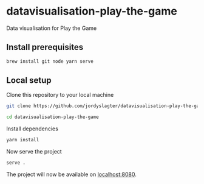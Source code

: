 # datavisualisation-play-the-game

Data visualisation for Play the Game

## Install prerequisites

```bash
brew install git node yarn serve
```

## Local setup

Clone this repository to your local machine

```bash
git clone https://github.com/jordyslagter/datavisualisation-play-the-game.git datavisualisation-play-the-game

cd datavisualisation-play-the-game
```

Install dependencies

```bash
yarn install
```

Now serve the project

```bash
serve .
```

The project will now be available on [localhost:8080](http://localhost:8080).
